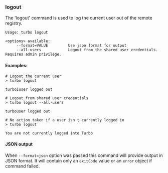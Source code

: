 ### logout

The 'logout' command is used to log the current user out of the remote registry. 

```
Usage: turbo logout

<options> available:
     --format=VALUE         Use json format for output
     --all-users            Logout from the shared user credentials. Requires admin privilege.
```

#### Examples:

```
# Logout the current user
> turbo logout

turboiuser logged out

# Logout from shared user credentials
> turbo logout --all-users

turbouser logged out

# No action taken if a user isn't currently logged in
> turbo logout

You are not currently logged into Turbo
```

#### JSON output

When `--format=json` option was passed this command will provide output in JSON format. It will contain only an `exitCode` value or an `error` object if command failed.